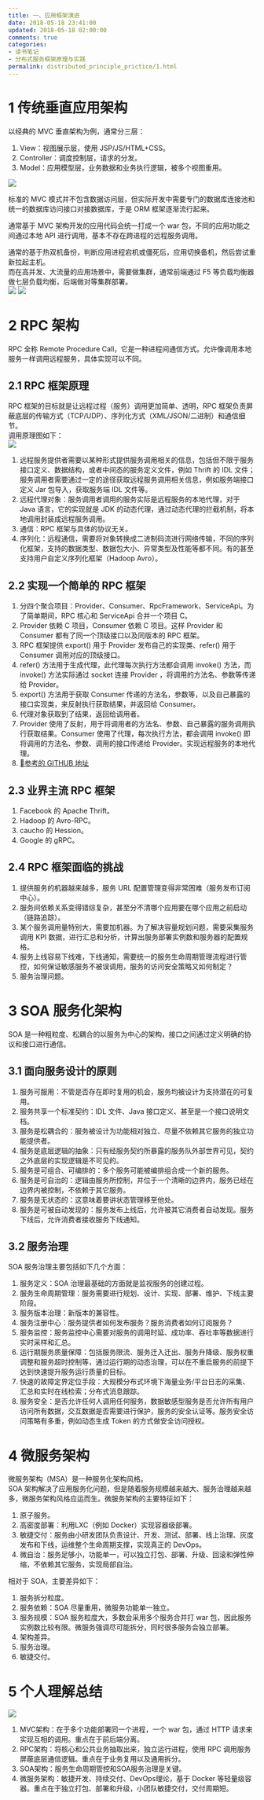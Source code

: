 ```yaml
---
title: 一、应用框架演进
date: 2018-05-18 23:41:00
updated: 2018-05-18 02:00:00
comments: true
categories: 
- 读书笔记
- 分布式服务框架原理与实践
permalink: distributed_principle_prictice/1.html    
---
```


# 1 传统垂直应用架构

以经典的 MVC 垂直架构为例，通常分三层：  
1. View：视图展示层，使用 JSP/JS/HTML+CSS。
2. Controller：调度控制层，请求的分发。
3. Model：应用模型层，业务数据和业务执行逻辑，被多个视图重用。

![][1]

标准的 MVC 模式并不包含数据访问层，但实际开发中需要专门的数据库连接池和统一的数据库访问接口对接数据库，于是 ORM 框架逐渐流行起来。  

通常基于 MVC 架构开发的应用代码会统一打成一个 war 包，不同的应用功能之间通过本地 API 进行调用，基本不存在跨进程的远程服务调用。  

通常的基于热双机备份，判断应用进程宕机或僵死后，应用切换备机，然后尝试重新拉起主机。  
而在高并发、大流量的应用场景中，需要做集群，通常前端通过 F5 等负载均衡器做七层负载均衡，后端做对等集群部署。  
![][2]
![][3]


# 2 RPC 架构

RPC 全称 Remote Procedure Call，它是一种进程间通信方式。允许像调用本地服务一样调用远程服务，具体实现可以不同。

## 2.1 RPC 框架原理

RPC 框架的目标就是让远程过程（服务）调用更加简单、透明，RPC 框架负责屏蔽底层的传输方式（TCP/UDP）、序列化方式（XML/JSON/二进制）和通信细节。  
调用原理图如下：  
![][4]  

1. 远程服务提供者需要以某种形式提供服务调用相关的信息，包括但不限于服务接口定义、数据结构，或者中间态的服务定义文件，例如 Thrift 的 IDL 文件；服务调用者需要通过一定的途径获取远程服务调用相关信息，例如服务端接口定义 Jar 包导入，获取服务端 IDL 文件等。
2. 远程代理对象：服务调用者调用的服务实际是远程服务的本地代理，对于 Java 语言，它的实现就是 JDK 的动态代理，通过动态代理的拦截机制，将本地调用封装成远程服务调用。
3. 通信：RPC 框架与具体的协议无关。
4. 序列化：远程通信，需要将对象转换成二进制码流进行网络传输，不同的序列化框架，支持的数据类型、数据包大小、异常类型及性能等都不同。有的甚至支持用户自定义序列化框架（Hadoop Avro）。

## 2.2 实现一个简单的 RPC 框架

1. 分四个聚合项目：Provider、Consumer、RpcFramework、ServiceApi。为了简单期间，RPC 核心和 ServiceApi 合并一个项目 C。
2. Provider 依赖 C 项目，Consumer 依赖 C 项目。这样 Provider 和 Consumer 都有了同一个顶级接口以及同版本的 RPC 框架。
3. RPC 框架提供 export() 用于 Provider 发布自己的实现类、refer() 用于 Consumer 调用对应的顶级接口。
4. refer() 方法用于生成代理，此代理每次执行方法都会调用 invoke() 方法，而 invoke() 方法实际通过 socket 连接 Provider ，将调用的方法名、参数等传递给 Provider。
5. export() 方法用于获取 Consumer 传递的方法名，参数等，以及自己暴露的接口实现类，来反射执行获取结果，并返回给 Consumer。
6. 代理对象获取到了结果，返回给调用者。
7. Provider 使用了反射，用于将调用者的方法名、参数、自己暴露的服务调用执行获取结果。Consumer 使用了代理，每次执行方法，都会调用 invoke() 即将调用的方法名、参数、调用的接口传递给 Provider。实现远程服务的本地代理。
8. [参考的 GITHUB 地址](6)

## 2.3 业界主流 RPC 框架

1. Facebook 的 Apache Thrift。
2. Hadoop 的 Avro-RPC。
3. caucho 的 Hession。
4. Google 的 gRPC。

## 2.4 RPC 框架面临的挑战

1. 提供服务的机器越来越多，服务 URL 配置管理变得非常困难（服务发布订阅中心）。
2. 服务间依赖关系变得错综复杂，甚至分不清哪个应用要在哪个应用之前启动（链路追踪）。
3. 某个服务调用量特别大，需要加机器。为了解决容量规划问题，需要采集服务调用 KPI 数据，进行汇总和分析，计算出服务部署实例数和服务器的配置规格。
4. 服务上线容易下线难，下线通知，需要统一的服务生命周期管理流程进行管控，如何保证敏感服务不被误调用，服务的访问安全策略又如何制定？
5. 服务治理问题。

# 3 SOA 服务化架构

SOA 是一种粗粒度、松耦合的以服务为中心的架构，接口之间通过定义明确的协议和接口进行通信。  

## 3.1 面向服务设计的原则

1. 服务可服用：不管是否存在即时复用的机会，服务均被设计为支持潜在的可复用。
2. 服务共享一个标准契约：IDL 文件、Java 接口定义、甚至是一个接口说明文档。
3. 服务是松耦合的：服务被设计为功能相对独立、尽量不依赖其它服务的独立功能提供者。
4. 服务是底层逻辑的抽象：只有经服务契约所暴露的服务队外部世界可见，契约之外底层的实现逻辑是不可见的。
5. 服务是可组合、可编排的：多个服务可能被编排组合成一个新的服务。
6. 服务是可自治的：逻辑由服务所控制，并位于一个清晰的边界内，服务已经在边界内被控制，不依赖于其它服务。
7. 服务是无状态的：这意味着要讲状态管理移至他处。
8. 服务是可被自动发现的：服务发布上线后，允许被其它消费者自动发现。服务下线后，允许消费者接收服务下线通知。

## 3.2 服务治理

SOA 服务治理主要包括如下几个方面：
1. 服务定义：SOA 治理最基础的方面就是监视服务的创建过程。
2. 服务生命周期管理：服务需要进行规划、设计、实现、部署、维护、下线主要阶段。
3. 服务版本治理：新版本的兼容性。
4. 服务注册中心：服务提供者如何发布服务？服务消费者如何订阅服务？
5. 服务监控：服务监控中心需要对服务的调用时延、成功率、吞吐率等数据进行实时采样和汇总。
6. 运行期服务质量保障：包括服务限流、服务迁入迁出、服务升降级、服务权重调整和服务超时控制等，通过运行期的动态治理，可以在不重启服务的前提下达到快速提升服务运行质量的目标。
7. 快速的故障定界定位手段：大规模分布式环境下海量业务/平台日志的采集、汇总和实时在线检索；分布式消息跟踪。
8. 服务安全：是否允许任何人调用任何服务，数据敏感型服务是否允许所有用户访问所有数据，交互数据是否需要进行保护，服务的安全认证等。服务安全访问策略有多重，例如动态生成 Token 的方式做安全访问授权。

# 4 微服务架构

微服务架构（MSA）是一种服务化架构风格。  
SOA 架构解决了应用服务化问题，但是随着服务规模越来越大、服务治理越来越多，微服务架构风格应运而生。微服务架构的主要特征如下：  
1. 原子服务。
2. 高密度部署：利用LXC（例如 Docker）实现容器级部署。
3. 敏捷交付：服务由小研发团队负责设计、开发、测试、部署、线上治理、灰度发布和下线，运维整个生命周期支撑，实现真正的 DevOps。
4. 微自治：服务足够小，功能单一，可以独立打包、部署、升级、回滚和弹性伸缩，不依赖其它服务，实现局部自治。

相对于 SOA，主要差异如下：  
1. 服务拆分粒度。
2. 服务依赖：SOA 尽量重用，微服务功能单一独立。
3. 服务规模：SOA 服务粒度大，多数会采用多个服务合并打 war 包，因此服务实例数比较有限。微服务强调尽可能拆分，同时很多服务会独立部署。
4. 架构差异。
5. 服务治理。
6. 敏捷交付。

# 5 个人理解总结 

![][5]

1. MVC架构：在于多个功能部署同一个进程，一个 war 包，通过 HTTP 请求来实现互相的调用。重点在于前后端分离。
2. RPC架构：将核心和公共业务抽取出来，独立运行进程，使用 RPC 调用服务屏蔽底层通信逻辑。重点在于业务复用以及通用拆分。
3. SOA架构：服务生命周期管控和SOA服务治理是关键。
4. 微服务架构：敏捷开发、持续交付、DevOps理论，基于 Docker 等轻量级容器。重点在于独立打包、部署和升级，小团队敏捷交付，交付周期短。

[1]: http://leran2deeplearnjavawebtech.oss-cn-beijing.aliyuncs.com/learn/distributed_principle_prictice/1_1.png
[2]: http://leran2deeplearnjavawebtech.oss-cn-beijing.aliyuncs.com/learn/distributed_principle_prictice/1_2.png
[3]: http://leran2deeplearnjavawebtech.oss-cn-beijing.aliyuncs.com/learn/distributed_principle_prictice/1_3.png
[4]: http://leran2deeplearnjavawebtech.oss-cn-beijing.aliyuncs.com/learn/distributed_principle_prictice/1_4.png
[5]: http://leran2deeplearnjavawebtech.oss-cn-beijing.aliyuncs.com/learn/distributed_principle_prictice/1_5.png

[6]: https://github.com/LiWenGu/MySourceCode/tree/master/DubboDemo?1526581754181